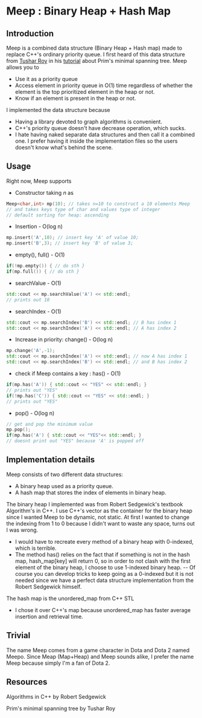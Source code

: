 # Meep : Binary Heap + Hash Map

## Introduction
Meep is a combined data structure (Binary Heap + Hash map) made to replace C++'s ordinary priority queue. I first heard of this data structure from [Tushar Roy](https://www.linkedin.com/in/tushar-roy-4351091a/) in his [tutorial](https://www.youtube.com/watch?v=oP2-8ysT3QQ&list=PLrmLmBdmIlpu2f2g8ltqaaCZiq6GJvl1j&index=4) about Prim's minimal spanning tree.
Meep allows you to

- Use it as a priority queue
- Access element in priority queue in O(1) time regardless of whether the element is the top prioritized element in the heap or not.
- Know if an element is present in the heap or not.

I implemented the data structure because 

- Having a library devoted to graph algorithms is convenient. 
- C++'s priority queue doesn't have decrease operation, which sucks.
- I hate having naked separate data structures and then call it a combined one. I prefer having it inside the implementation files so the users doesn't know what's behind the scene.
## Usage 
Right now,  Meep supports
 
 - Constructor taking _n_ as 
 ```C++
Meep<char,int> mp(10); // takes n=10 to construct a 10 elements Meep
// and takes keys type of char and values type of integer
// default sorting for heap: ascending

```
 - Insertion - O(log n)
```C++
mp.insert('A',10); // insert key 'A' of value 10;
mp.insert('B',3); // insert key 'B' of value 3;
```
 - empty(), full() - O(1)
 ```C++
 if(!mp.empty()) { // do sth }
 if(mp.full()) { // do sth }
 ```
 - searchValue - O(1) 
 ```C++
 std::cout << mp.searchValue('A') << std::endl;
 // prints out 10
```
 - searchIndex - O(1)
 ```C++
 std::cout << mp.searchIndex('B') << std::endl; // B has index 1
 std::cout << mp.searchIndex('A') << std::endl; // A has index 2
```
 - Increase in priority: change() - O(log n)
 ```C++
 mp.change('A',-1);
 std::cout << mp.searchIndex('A') << std::endl; // now A has index 1
 std::cout << mp.searchIndex('B') << std::endl; // and B has index 2
 ```
 - check if Meep contains a key : has() - O(1)
 ```C++
if(mp.has('A')) { std::cout << "YES" << std::endl; }
// prints out "YES"
if(!mp.has('C')) { std::cout << "YES" << std::endl; }
// prints out "YES"
```
 - pop() - O(log n)
 ```C++
 // get and pop the minimum value 
 mp.pop();
 if(mp.has('A') { std::cout << "YES"<< std::endl; }
 // doesnt print out "YES" because 'A' is popped off
 ```
## Implementation details
Meep consists of two different data structures:

- A binary heap used as a priority queue.
- A hash map that stores the index of elements in binary heap.

The binary heap I implemented was from Robert Sedgewick's textbook Algorithm's in C++.
I use C++'s vector as the container for the binary heap since I wanted Meep to be dynamic, not static.
At first I wanted to change the indexing from 1 to 0 because I didn't want to waste any space, turns out I was wrong.


- I would have to recreate every method of a binary heap with 0-indexed, which is terrible.
- The method has() relies on the fact that if something is not in the hash map, hash_map[key] will return 0, so in order to not clash with the first element of the binary heap, I choose to use 1-indexed binary heap. 
-- Of course you can develop tricks to keep going as a 0-indexed but it is not needed since we have a perfect data structure implementation from the Robert Sedgewick himself.

The hash map is the unordered_map from C++ STL

- I chose it over C++'s map because unordered_map has faster average insertion and retrieval time.
## Trivial
The name Meep comes from a game character in Dota and Dota 2 named Meepo. Since Meap (Map+Heap) and Meep sounds alike, I prefer the name Meep because simply I'm a fan of Dota 2.


## Resources
Algorithms in C++ by Robert Sedgewick

Prim's minimal spanning tree by Tushar Roy
